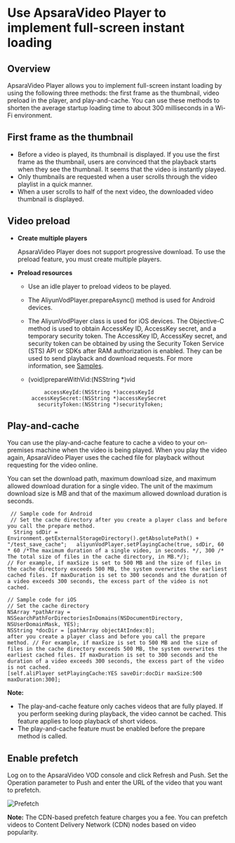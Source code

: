 # Use ApsaraVideo Player to implement full-screen instant loading

## Overview

ApsaraVideo Player allows you to implement full-screen instant loading by using the following three methods: the first frame as the thumbnail, video preload in the player, and play-and-cache. You can use these methods to shorten the average startup loading time to about 300 milliseconds in a Wi-Fi environment.

## First frame as the thumbnail

-   Before a video is played, its thumbnail is displayed. If you use the first frame as the thumbnail, users are convinced that the playback starts when they see the thumbnail. It seems that the video is instantly played.
-   Only thumbnails are requested when a user scrolls through the video playlist in a quick manner.
-   When a user scrolls to half of the next video, the downloaded video thumbnail is displayed.

## Video preload

-   **Create multiple players**

    ApsaraVideo Player does not support progressive download. To use the preload feature, you must create multiple players.

-   **Preload resources**
    -   Use an idle player to preload videos to be played.
    -   The AliyunVodPlayer.prepareAsync\(\) method is used for Android devices.
    -   The AliyunVodPlayer class is used for iOS devices. The Objective-C method is used to obtain AccessKey ID, AccessKey secret, and a temporary security token. The AccessKey ID, AccessKey secret, and security token can be obtained by using the Security Token Service \(STS\) API or SDKs after RAM authorization is enabled. They can be used to send playback and download requests. For more information, see [Samples](https://help.aliyun.com/document_detail/28788.html?spm=5176.doc28787.6.706.2G5SLS).
    -   \(void\)prepareWithVid:\(NSString \*\)vid

        ```
             accessKeyId:(NSString *)accessKeyId
         accessKeySecret:(NSString *)accessKeySecret
           securityToken:(NSString *)securityToken;
        ```


## Play-and-cache

You can use the play-and-cache feature to cache a video to your on-premises machine when the video is being played. When you play the video again, ApsaraVideo Player uses the cached file for playback without requesting for the video online.

You can set the download path, maximum download size, and maximum allowed download duration for a single video. The unit of the maximum download size is MB and that of the maximum allowed download duration is seconds.

```
 // Sample code for Android
 // Set the cache directory after you create a player class and before you call the prepare method.
  String sdDir = Environment.getExternalStorageDirectory().getAbsolutePath() + "/test_save_cache";   aliyunVodPlayer.setPlayingCache(true, sdDir, 60 * 60 /*The maximum duration of a single video, in seconds. */, 300 /* The total size of files in the cache directory, in MB.*/);
// For example, if maxSize is set to 500 MB and the size of files in the cache directory exceeds 500 MB, the system overwrites the earliest cached files. If maxDuration is set to 300 seconds and the duration of a video exceeds 300 seconds, the excess part of the video is not cached.

// Sample code for iOS
// Set the cache directory
NSArray *pathArray = NSSearchPathForDirectoriesInDomains(NSDocumentDirectory, NSUserDomainMask, YES);
NSString *docDir = [pathArray objectAtIndex:0];
after you create a player class and before you call the prepare method. // For example, if maxSize is set to 500 MB and the size of files in the cache directory exceeds 500 MB, the system overwrites the earliest cached files. If maxDuration is set to 300 seconds and the duration of a video exceeds 300 seconds, the excess part of the video is not cached.
[self.aliPlayer setPlayingCache:YES saveDir:docDir maxSize:500 maxDuration:300];
```

**Note:**

-   The play-and-cache feature only caches videos that are fully played. If you perform seeking during playback, the video cannot be cached. This feature applies to loop playback of short videos.
-   The play-and-cache feature must be enabled before the prepare method is called.

## Enable prefetch

Log on to the ApsaraVideo VOD console and click Refresh and Push. Set the Operation parameter to Push and enter the URL of the video that you want to prefetch.

![Prefetch](../images/p184118.jpg)

**Note:** The CDN-based prefetch feature charges you a fee. You can prefetch videos to Content Delivery Network \(CDN\) nodes based on video popularity.

